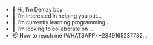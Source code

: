 - 👋 Hi, I’m Demzy boy
- 👀 I’m interested in helping you out...
- 🌱 I’m currently learning programming...
- 💞️ I’m looking to collaborate on ...
- 📫 How to reach me (WHATSAPP) +2349165237782...

<!---
Demzyboy05/Demzyboy05 is a ✨ special ✨ repository because its `README.md` (this file) appears on your GitHub profile.
You can click the Preview link to take a look at your changes.
--->
